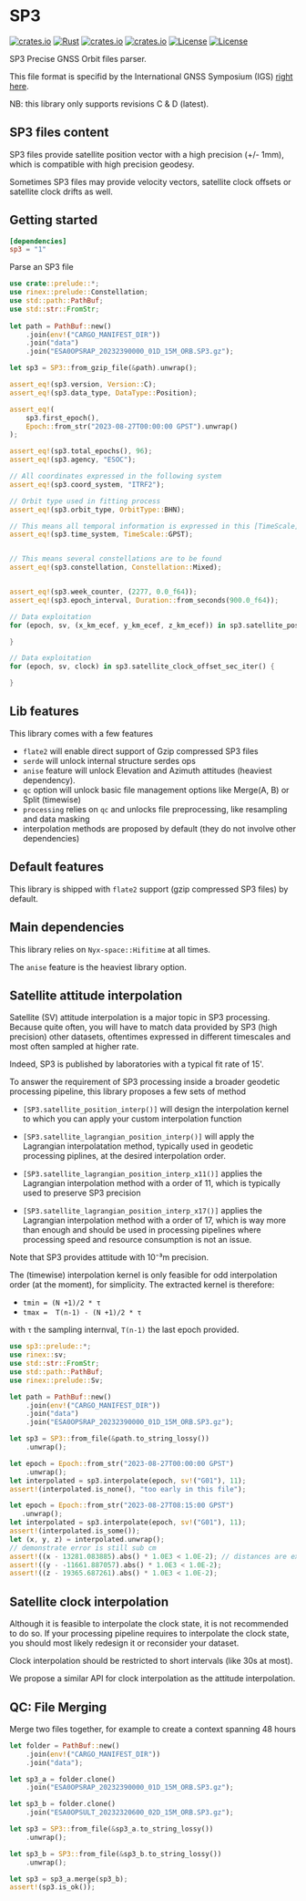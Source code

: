 # SP3

[![crates.io](https://img.shields.io/crates/v/sp3.svg)](https://crates.io/crates/sp3)
[![Rust](https://github.com/georust/rinex/actions/workflows/rust.yml/badge.svg)](https://github.com/georust/rinex/actions/workflows/rust.yml)
[![crates.io](https://docs.rs/sp3/badge.svg)](https://docs.rs/sp3/)
[![crates.io](https://img.shields.io/crates/d/sp3.svg)](https://crates.io/crates/sp3)
[![License](https://img.shields.io/badge/license-Apache%202.0-blue?style=flat-square)](https://github.com/georust/rinex/sp3/blob/main/LICENSE-APACHE)
[![License](https://img.shields.io/badge/license-MIT-blue?style=flat-square)](https://github.com/georust/rinex/sp3/blob/main/LICENSE-MIT) 

SP3 Precise GNSS Orbit files parser. 

This file format is specifid by the International GNSS Symposium (IGS) [right here](https://igs.org/products/#orbits_clocks).

NB: this library only supports revisions C & D (latest).

## SP3 files content

SP3 files provide satellite position vector with a high precision (+/- 1mm),
which is compatible with high precision geodesy.

Sometimes SP3 files may provide velocity vectors, satellite clock offsets
or satellite clock drifts as well.

## Getting started

```toml
[dependencies]
sp3 = "1"
```

Parse an SP3 file

```rust
use crate::prelude::*;
use rinex::prelude::Constellation;
use std::path::PathBuf;
use std::str::FromStr;
    
let path = PathBuf::new()
    .join(env!("CARGO_MANIFEST_DIR"))
    .join("data")
    .join("ESA0OPSRAP_20232390000_01D_15M_ORB.SP3.gz");

let sp3 = SP3::from_gzip_file(&path).unwrap();

assert_eq!(sp3.version, Version::C);
assert_eq!(sp3.data_type, DataType::Position);

assert_eq!(
    sp3.first_epoch(),
    Epoch::from_str("2023-08-27T00:00:00 GPST").unwrap()
);

assert_eq!(sp3.total_epochs(), 96);
assert_eq!(sp3.agency, "ESOC");

// All coordinates expressed in the following system
assert_eq!(sp3.coord_system, "ITRF2");

// Orbit type used in fitting process
assert_eq!(sp3.orbit_type, OrbitType::BHN);

// This means all temporal information is expressed in this [TimeScale]
assert_eq!(sp3.time_system, TimeScale::GPST);


// This means several constellations are to be found
assert_eq!(sp3.constellation, Constellation::Mixed);


assert_eq!(sp3.week_counter, (2277, 0.0_f64));
assert_eq!(sp3.epoch_interval, Duration::from_seconds(900.0_f64));

// Data exploitation
for (epoch, sv, (x_km_ecef, y_km_ecef, z_km_ecef)) in sp3.satellite_positions_km_iter() {

}

// Data exploitation
for (epoch, sv, clock) in sp3.satellite_clock_offset_sec_iter() {

}
```

## Lib features

This library comes with a few features

- `flate2` will enable direct support of Gzip compressed SP3 files
- `serde` will unlock internal structure serdes ops
- `anise` feature will unlock Elevation and Azimuth attitudes (heaviest dependency).
- `qc` option will unlock basic file management options like Merge(A, B) or Split (timewise)
- `processing` relies on `qc` and unlocks file preprocessing, like resampling and data masking
- interpolation methods are proposed by default (they do not involve other dependencies)

## Default features

This library is shipped with `flate2` support (gzip compressed SP3 files) by default.

## Main dependencies

This library relies on `Nyx-space::Hifitime` at all times.

The `anise` feature is the heaviest library option. 

## Satellite attitude interpolation

Satellite (SV) attitude interpolation is a major topic in SP3 processing. 
Because quite often, you will have to match data provided by SP3 (high precision) other
datasets, oftentimes expressed in different timescales and most often sampled at higher rate.

Indeed, SP3 is published by laboratories with a typical fit rate of 15'. 

To answer the requirement of SP3 processing inside a broader geodetic processing pipeline,
this library proposes a few sets of method

- `[SP3.satellite_position_interp()]` will design the interpolation kernel
to which you can apply your custom interpolation function

- `[SP3.satellite_lagrangian_position_interp()]` will apply the Lagrangian interpolatation
method, typically used in geodetic processing piplines, at the desired interpolation order.

- `[SP3.satellite_lagrangian_position_interp_x11()]` applies the Lagrangian interpolation
method with a order of 11, which is typically used to preserve SP3 precision

- `[SP3.satellite_lagrangian_position_interp_x17()]` applies the Lagrangian interpolation
method with a order of 17, which is way more than enough and should be used in processing
pipelines where processing speed and resource consumption is not an issue. 

Note that SP3 provides attitude with 10⁻³m precision.

The (timewise) interpolation kernel is only feasible for odd interpolation order (at the moment),
for simplicity. The extracted kernel is therefore:

- `tmin = (N +1)/2 * τ`
- `tmax =  T(n-1) - (N +1)/2 * τ`

with `τ` the sampling internval, `T(n-1)` the last epoch provided.

```rust
use sp3::prelude::*;
use rinex::sv;
use std::str::FromStr;
use std::path::PathBuf;
use rinex::prelude::Sv;

let path = PathBuf::new()
    .join(env!("CARGO_MANIFEST_DIR"))
    .join("data")
    .join("ESA0OPSRAP_20232390000_01D_15M_ORB.SP3.gz");

let sp3 = SP3::from_file(&path.to_string_lossy())
    .unwrap();

let epoch = Epoch::from_str("2023-08-27T00:00:00 GPST")
    .unwrap();
let interpolated = sp3.interpolate(epoch, sv!("G01"), 11);
assert!(interpolated.is_none(), "too early in this file");

let epoch = Epoch::from_str("2023-08-27T08:15:00 GPST")
   .unwrap();
let interpolated = sp3.interpolate(epoch, sv!("G01"), 11);
assert!(interpolated.is_some());
let (x, y, z) = interpolated.unwrap();
// demonstrate error is still sub cm
assert!((x - 13281.083885).abs() * 1.0E3 < 1.0E-2); // distances are expressed in km in all SP3
assert!((y - -11661.887057).abs() * 1.0E3 < 1.0E-2);
assert!((z - 19365.687261).abs() * 1.0E3 < 1.0E-2);
```

## Satellite clock interpolation

Although it is feasible to interpolate the clock state, it is not recommended to do so.
If your processing pipeline requires to interpolate the clock state, you should most likely
redesign it or reconsider your dataset.

Clock interpolation should be restricted to short intervals (like 30s at most).

We propose a similar API for clock interpolation as the attitude interpolation.

## QC: File Merging

Merge two files together, for example to create a context spanning 48 hours

```rust
let folder = PathBuf::new()
    .join(env!("CARGO_MANIFEST_DIR"))
    .join("data");

let sp3_a = folder.clone()
    .join("ESA0OPSRAP_20232390000_01D_15M_ORB.SP3.gz");

let sp3_b = folder.clone()
    .join("ESA0OPSULT_20232320600_02D_15M_ORB.SP3.gz");

let sp3 = SP3::from_file(&sp3_a.to_string_lossy())
    .unwrap();

let sp3_b = SP3::from_file(&sp3_b.to_string_lossy())
    .unwrap();

let sp3 = sp3_a.merge(sp3_b);
assert!(sp3.is_ok());
```
